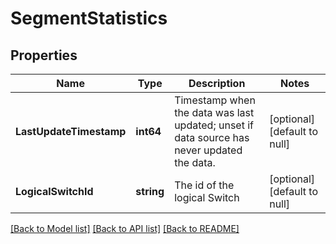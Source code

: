 # SegmentStatistics

## Properties
Name | Type | Description | Notes
------------ | ------------- | ------------- | -------------
**LastUpdateTimestamp** | **int64** | Timestamp when the data was last updated; unset if data source has never updated the data. | [optional] [default to null]
**LogicalSwitchId** | **string** | The id of the logical Switch | [optional] [default to null]

[[Back to Model list]](../README.md#documentation-for-models) [[Back to API list]](../README.md#documentation-for-api-endpoints) [[Back to README]](../README.md)

